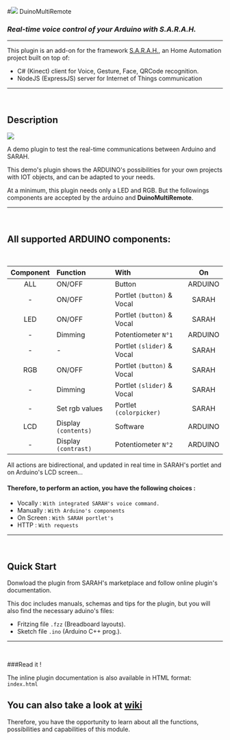 #![](../master/www/images/duinologowhite.png) DuinoMultiRemote

### _Real-time voice control of your Arduino with S.A.R.A.H._

***
This plugin is an add-on for the framework [S.A.R.A.H.](http://encausse.net/s-a-r-a-h), an Home Automation project built 
on top of:
* C# (Kinect) client for Voice, Gesture, Face, QRCode recognition. 
* NodeJS (ExpressJS) server for Internet of Things communication
***
<br/>  

## Description

![](../master/www/images/portlet.png)

A demo plugin to test the real-time communications between Arduino and SARAH.

This demo's plugin shows the ARDUINO's possibilities for your own projects with IOT objects, and can be adapted to your needs.

At a minimum, this plugin needs only a LED and RGB. But the followings components are accepted by the arduino and **DuinoMultiRemote**.
***
<br/>

## All supported ARDUINO components:
<br/> 

| Component | Function               | With                         | On      |
| :-------: | :--------------------- | :--------------------------- | :-----: |
| ALL       | ON/OFF                 | Button                       | ARDUINO |
| -         | ON/OFF                 | Portlet ``(button)`` & Vocal | SARAH   |
| LED       | ON/OFF                 | Portlet ``(button)`` & Vocal | SARAH   |
| -         | Dimming                | Potentiometer ``N°1``        | ARDUINO |
| -         | -                      | Portlet ``(slider)`` & Vocal | SARAH   |
| RGB       | ON/OFF                 | Portlet ``(button)`` & Vocal | SARAH   |
| -         | Dimming                | Portlet ``(slider)`` & Vocal | SARAH   |
| -         | Set rgb values         | Portlet ``(colorpicker)``    | SARAH   |
| LCD       | Display ``(contents)`` | Software                     | ARDUINO |
| -         | Display ``(contrast)`` | Potentiometer ``N°2``        | ARDUINO |


All actions are bidirectional, and updated in real time in SARAH's portlet and on Arduino's LCD screen...

#### Therefore, to perform an action, you have the following choices :

* Vocally   : ``With integrated SARAH's voice command.``
* Manually  : ``With Arduino's components``
* On Screen : ``With SARAH portlet's``
* HTTP      : ``With requests``

***
<br/>  

## Quick Start

Donwload the plugin from SARAH's marketplace and follow online plugin's documentation.

This doc includes manuals, schemas and tips for the plugin, but you will also find the necessary aduino's files:

* Fritzing file ``.fzz`` (Breadboard layouts).
* Sketch file ``.ino`` (Arduino C++ prog.).

***
<br/>

###Read it !

The inline plugin documentation is also available in HTML format: `index.html`

## You can also take a look at [wiki](../../wiki)

Therefore, you have the opportunity to learn about all the functions, possibilities and capabilities of this module.
   
